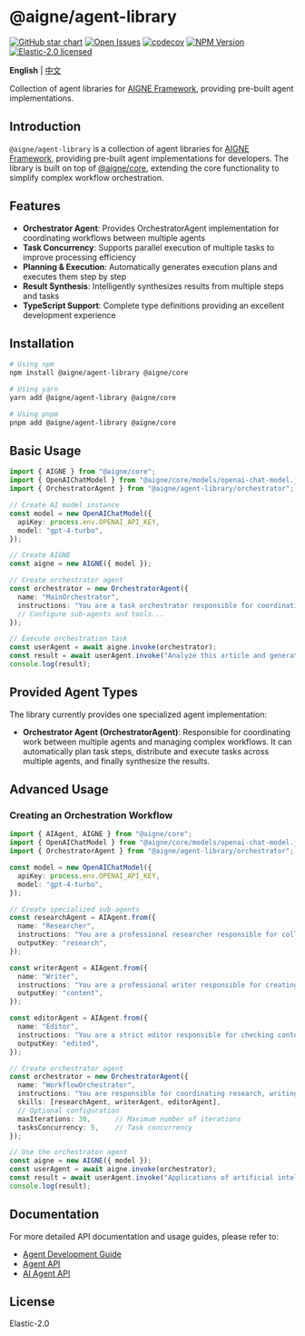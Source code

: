 # @aigne/agent-library

[![GitHub star chart](https://img.shields.io/github/stars/AIGNE-io/aigne-framework?style=flat-square)](https://star-history.com/#AIGNE-io/aigne-framework)
[![Open Issues](https://img.shields.io/github/issues-raw/AIGNE-io/aigne-framework?style=flat-square)](https://github.com/AIGNE-io/aigne-framework/issues)
[![codecov](https://codecov.io/gh/AIGNE-io/aigne-framework/graph/badge.svg?token=DO07834RQL)](https://codecov.io/gh/AIGNE-io/aigne-framework)
[![NPM Version](https://img.shields.io/npm/v/@aigne/agent-library)](https://www.npmjs.com/package/@aigne/agent-library)
[![Elastic-2.0 licensed](https://img.shields.io/npm/l/@aigne/agent-library)](https://github.com/AIGNE-io/aigne-framework/blob/main/LICENSE)

**English** | [中文](README.zh.md)

Collection of agent libraries for [AIGNE Framework](https://github.com/AIGNE-io/aigne-framework), providing pre-built agent implementations.

## Introduction

`@aigne/agent-library` is a collection of agent libraries for [AIGNE Framework](https://github.com/AIGNE-io/aigne-framework), providing pre-built agent implementations for developers. The library is built on top of [@aigne/core](https://github.com/AIGNE-io/aigne-framework/tree/main/packages/core), extending the core functionality to simplify complex workflow orchestration.

## Features

- **Orchestrator Agent**: Provides OrchestratorAgent implementation for coordinating workflows between multiple agents
- **Task Concurrency**: Supports parallel execution of multiple tasks to improve processing efficiency
- **Planning & Execution**: Automatically generates execution plans and executes them step by step
- **Result Synthesis**: Intelligently synthesizes results from multiple steps and tasks
- **TypeScript Support**: Complete type definitions providing an excellent development experience

## Installation

```bash
# Using npm
npm install @aigne/agent-library @aigne/core

# Using yarn
yarn add @aigne/agent-library @aigne/core

# Using pnpm
pnpm add @aigne/agent-library @aigne/core
```

## Basic Usage

```typescript
import { AIGNE } from "@aigne/core";
import { OpenAIChatModel } from "@aigne/core/models/openai-chat-model.js";
import { OrchestratorAgent } from "@aigne/agent-library/orchestrator";

// Create AI model instance
const model = new OpenAIChatModel({
  apiKey: process.env.OPENAI_API_KEY,
  model: "gpt-4-turbo",
});

// Create AIGNE
const aigne = new AIGNE({ model });

// Create orchestrator agent
const orchestrator = new OrchestratorAgent({
  name: "MainOrchestrator",
  instructions: "You are a task orchestrator responsible for coordinating multiple specialized agents to complete complex tasks.",
  // Configure sub-agents and tools...
});

// Execute orchestration task
const userAgent = await aigne.invoke(orchestrator);
const result = await userAgent.invoke("Analyze this article and generate a summary and keywords");
console.log(result);
```

## Provided Agent Types

The library currently provides one specialized agent implementation:

- **Orchestrator Agent (OrchestratorAgent)**: Responsible for coordinating work between multiple agents and managing complex workflows. It can automatically plan task steps, distribute and execute tasks across multiple agents, and finally synthesize the results.

## Advanced Usage

### Creating an Orchestration Workflow

```typescript
import { AIAgent, AIGNE } from "@aigne/core";
import { OpenAIChatModel } from "@aigne/core/models/openai-chat-model.js";
import { OrchestratorAgent } from "@aigne/agent-library/orchestrator";

const model = new OpenAIChatModel({
  apiKey: process.env.OPENAI_API_KEY,
  model: "gpt-4-turbo",
});

// Create specialized sub-agents
const researchAgent = AIAgent.from({
  name: "Researcher",
  instructions: "You are a professional researcher responsible for collecting and analyzing information.",
  outputKey: "research",
});

const writerAgent = AIAgent.from({
  name: "Writer",
  instructions: "You are a professional writer responsible for creating high-quality content.",
  outputKey: "content",
});

const editorAgent = AIAgent.from({
  name: "Editor",
  instructions: "You are a strict editor responsible for checking content quality and formatting.",
  outputKey: "edited",
});

// Create orchestrator agent
const orchestrator = new OrchestratorAgent({
  name: "WorkflowOrchestrator",
  instructions: "You are responsible for coordinating research, writing, and editing processes.",
  skills: [researchAgent, writerAgent, editorAgent],
  // Optional configuration
  maxIterations: 30,      // Maximum number of iterations
  tasksConcurrency: 5,    // Task concurrency
});

// Use the orchestrator agent
const aigne = new AIGNE({ model });
const userAgent = await aigne.invoke(orchestrator);
const result = await userAgent.invoke("Applications of artificial intelligence in healthcare");
console.log(result);
```

## Documentation

For more detailed API documentation and usage guides, please refer to:

- [Agent Development Guide](../../docs/agent-development.md)
- [Agent API](../../docs/apis/agent-api.md)
- [AI Agent API](../../docs/apis/ai-agent-api.md)

## License

Elastic-2.0
